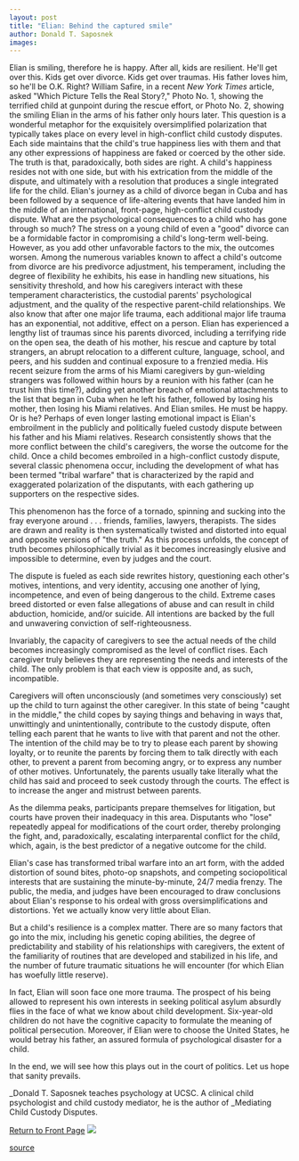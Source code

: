 ```yaml
---
layout: post
title: "Elian: Behind the captured smile"
author: Donald T. Saposnek
images:
---
```


Elian is smiling, therefore he is happy. After all, kids are resilient. He'll get over this. Kids get over divorce. Kids get over traumas. His father loves him, so he'll be O.K. Right? William Safire, in a recent _New York Times_ article, asked "Which Picture Tells the Real Story?," Photo No. 1, showing the terrified child at gunpoint during the rescue effort, or Photo No. 2, showing the smiling Elian in the arms of his father only hours later. This question is a wonderful metaphor for the exquisitely oversimplified polarization that typically takes place on every level in high-conflict child custody disputes. Each side maintains that the child's true happiness lies with them and that any other expressions of happiness are faked or coerced by the other side. The truth is that, paradoxically, both sides are right. A child's happiness resides not with one side, but with his extrication from the middle of the dispute, and ultimately with a resolution that produces a single integrated life for the child. Elian's journey as a child of divorce began in Cuba and has been followed by a sequence of life-altering events that have landed him in the middle of an international, front-page, high-conflict child custody dispute. What are the psychological consequences to a child who has gone through so much? The stress on a young child of even a "good" divorce can be a formidable factor in compromising a child's long-term well-being. However, as you add other unfavorable factors to the mix, the outcomes worsen. Among the numerous variables known to affect a child's outcome from divorce are his predivorce adjustment, his temperament, including the degree of flexibility he exhibits, his ease in handling new situations, his sensitivity threshold, and how his caregivers interact with these temperament characteristics, the custodial parents' psychological adjustment, and the quality of the respective parent-child relationships. We also know that after one major life trauma, each additional major life trauma has an exponential, not additive, effect on a person. Elian has experienced a lengthy list of traumas since his parents divorced, including a terrifying ride on the open sea, the death of his mother, his rescue and capture by total strangers, an abrupt relocation to a different culture, language, school, and peers, and his sudden and continual exposure to a frenzied media. His recent seizure from the arms of his Miami caregivers by gun-wielding strangers was followed within hours by a reunion with his father (can he trust him this time?), adding yet another breach of emotional attachments to the list that began in Cuba when he left his father, followed by losing his mother, then losing his Miami relatives. And Elian smiles. He must be happy. Or is he? Perhaps of even longer lasting emotional impact is Elian's embroilment in the publicly and politically fueled custody dispute between his father and his Miami relatives. Research consistently shows that the more conflict between the child's caregivers, the worse the outcome for the child. Once a child becomes embroiled in a high-conflict custody dispute, several classic phenomena occur, including the development of what has been termed "tribal warfare" that is characterized by the rapid and exaggerated polarization of the disputants, with each gathering up supporters on the respective sides.

This phenomenon has the force of a tornado, spinning and sucking into the fray everyone around . . . friends, families, lawyers, therapists. The sides are drawn and reality is then systematically twisted and distorted into equal and opposite versions of "the truth." As this process unfolds, the concept of truth becomes philosophically trivial as it becomes increasingly elusive and impossible to determine, even by judges and the court.  
  
The dispute is fueled as each side rewrites history, questioning each other's motives, intentions, and very identity, accusing one another of lying, incompetence, and even of being dangerous to the child. Extreme cases breed distorted or even false allegations of abuse and can result in child abduction, homicide, and/or suicide. All intentions are backed by the full and unwavering conviction of self-righteousness.  
  
Invariably, the capacity of caregivers to see the actual needs of the child becomes increasingly compromised as the level of conflict rises. Each caregiver truly believes they are representing the needs and interests of the child. The only problem is that each view is opposite and, as such, incompatible.  
  
Caregivers will often unconsciously (and sometimes very consciously) set up the child to turn against the other caregiver. In this state of being "caught in the middle," the child copes by saying things and behaving in ways that, unwittingly and unintentionally, contribute to the custody dispute, often telling each parent that he wants to live with that parent and not the other. The intention of the child may be to try to please each parent by showing loyalty, or to reunite the parents by forcing them to talk directly with each other, to prevent a parent from becoming angry, or to express any number of other motives. Unfortunately, the parents usually take literally what the child has said and proceed to seek custody through the courts. The effect is to increase the anger and mistrust between parents.  
  
As the dilemma peaks, participants prepare themselves for litigation, but courts have proven their inadequacy in this area. Disputants who "lose" repeatedly appeal for modifications of the court order, thereby prolonging the fight, and, paradoxically, escalating interparental conflict for the child, which, again, is the best predictor of a negative outcome for the child.  
  
Elian's case has transformed tribal warfare into an art form, with the added distortion of sound bites, photo-op snapshots, and competing sociopolitical interests that are sustaining the minute-by-minute, 24/7 media frenzy. The public, the media, and judges have been encouraged to draw conclusions about Elian's response to his ordeal with gross oversimplifications and distortions. Yet we actually know very little about Elian.   
  
But a child's resilience is a complex matter. There are so many factors that go into the mix, including his genetic coping abilities, the degree of predictability and stability of his relationships with caregivers, the extent of the familiarity of routines that are developed and stabilized in his life, and the number of future traumatic situations he will encounter (for which Elian has woefully little reserve).  
  
In fact, Elian will soon face one more trauma. The prospect of his being allowed to represent his own interests in seeking political asylum absurdly flies in the face of what we know about child development. Six-year-old children do not have the cognitive capacity to formulate the meaning of political persecution. Moreover, if Elian were to choose the United States, he would betray his father, an assured formula of psychological disaster for a child.  
  
In the end, we will see how this plays out in the court of politics. Let us hope that sanity prevails.   
  
_Donald T. Saposnek teaches psychology at UCSC. A clinical child psychologist and child custody mediator, he is the author of _Mediating Child Custody Disputes.

  
[Return to Front Page][1] ![ ][2]

[1]: ../../index.html
[2]: ../../images/trans.gif

[source](http://www1.ucsc.edu/currents/99-00/05-08/opinion.html "Permalink to opinion")
